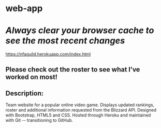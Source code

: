 # web-app
# *Always clear your browser cache to see the most recent changes*

https://nfaguild.herokuapp.com/index.html

## **Please check out the roster to see what I've worked on most!**

## Description:
  Team website for a popular online video game. 
  Displays updated rankings, roster and additional information requested from the Blizzard API. 
  Designed with Bootstrap, HTML5 and CSS. 
  Hosted through Heroku and maintained with Git -- transitioning to GitHub.
  
  
